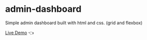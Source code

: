 # admin-dashboard
Simple admin dashboard built with html and css. (grid and flexbox)

[Live Demo](https://chicco4.github.io/admin-dashboard/) :point_left:
